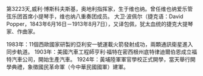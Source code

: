 第3223天,威利·博斯科夫斯基，奥地利指挥家，生于维也纳。曾任维也纳爱乐管弦乐团首席小提琴手，维也纳八重奏团成员。
大卫·波佩尔（捷克语：David Popper，1843年6月16日－1913年8月7日），又译包佩，犹太血统的捷克大提琴家、作曲家。

1983年：11個西歐國家研製的亞利安一號運載火箭發射成功，兩顆通訊衛星進入同步軌道。
1903年：美國汽車工程師亨利·福特在密西根州底特律迪爾伯恩成立福特汽車公司，開始生產汽車。
1924年：黃埔陸軍軍官學校正式開學，當天舉行開學典禮，象徵國民革命軍（今中華民國國軍）建軍。